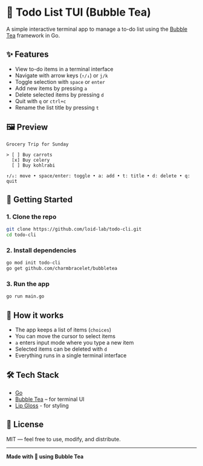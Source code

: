 # 🧋 Todo List TUI (Bubble Tea)

A simple interactive terminal app to manage a to-do list using the [Bubble Tea](https://github.com/charmbracelet/bubbletea) framework in Go.

## ✨ Features

- View to-do items in a terminal interface
- Navigate with arrow keys (`↑/↓`) or `j/k`
- Toggle selection with `space` or `enter`
- Add new items by pressing `a`
- Delete selected items by pressing `d`
- Quit with `q` or `ctrl+c`
- Rename the list title by pressing `t`

## 🖼️ Preview

```text
Grocery Trip for Sunday

> [ ] Buy carrots
  [x] Buy celery
  [ ] Buy kohlrabi

↑/↓: move • space/enter: toggle • a: add • t: title • d: delete • q: quit
```

## 🚀 Getting Started

### 1. Clone the repo

```bash
git clone https://github.com/loid-lab/todo-cli.git
cd todo-cli
```

### 2. Install dependencies

```bash
go mod init todo-cli
go get github.com/charmbracelet/bubbletea
```

### 3. Run the app

```bash
go run main.go
```

## 🧠 How it works

- The app keeps a list of items (`choices`)
- You can move the cursor to select items
- `a` enters input mode where you type a new item
- Selected items can be deleted with `d`
- Everything runs in a single terminal interface

## 🛠️ Tech Stack

- [Go](https://golang.org/)
- [Bubble Tea](https://github.com/charmbracelet/bubbletea) – for terminal UI
- [Lip Gloss](https://github.com/charmbracelet/lipgloss) - for styling

## 📄 License

MIT — feel free to use, modify, and distribute.

---

**Made with 💚 using Bubble Tea**